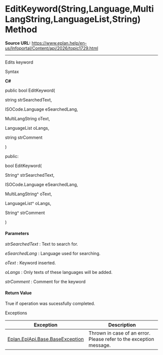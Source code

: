 # EditKeyword(String,Language,MultiLangString,LanguageList,String) Method

**Source URL:** https://www.eplan.help/en-us/Infoportal/Content/api/2026/topic1729.html

---

Edits keyword

Syntax

**C#**



public bool EditKeyword( 

   string strSearchedText,

   ISOCode.Language eSearchedLang,

   MultiLangString oText,

   LanguageList oLangs,

   string strComment

)

public:

bool EditKeyword( 

   String^ strSearchedText,

   ISOCode.Language eSearchedLang,

   MultiLangString^ oText,

   LanguageList^ oLangs,

   String^ strComment

)


#### Parameters

*strSearchedText*
:   Text to search for.

*eSearchedLang*
:   Language used for searching.

*oText*
:   Keyword inserted.

*oLangs*
:   Only texts of these languages will be added.

*strComment*
:   Comment for the keyword

#### Return Value

True if operation was sucessfully completed.

Exceptions

| Exception | Description |
| --- | --- |
| [Eplan.EplApi.Base.BaseException](Eplan.EplApi.Baseu~Eplan.EplApi.Base.BaseException.html) | Thrown in case of an error. Please refer to the exception message. |
